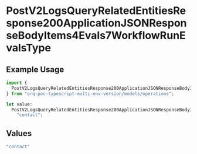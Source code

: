 # PostV2LogsQueryRelatedEntitiesResponse200ApplicationJSONResponseBodyItems4Evals7WorkflowRunEvalsType

## Example Usage

```typescript
import {
  PostV2LogsQueryRelatedEntitiesResponse200ApplicationJSONResponseBodyItems4Evals7WorkflowRunEvalsType,
} from "orq-poc-typescript-multi-env-version/models/operations";

let value:
  PostV2LogsQueryRelatedEntitiesResponse200ApplicationJSONResponseBodyItems4Evals7WorkflowRunEvalsType =
    "contact";
```

## Values

```typescript
"contact"
```